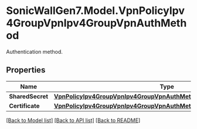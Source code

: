 # SonicWallGen7.Model.VpnPolicyIpv4GroupVpnIpv4GroupVpnAuthMethod
Authentication method.

## Properties

Name | Type | Description | Notes
------------ | ------------- | ------------- | -------------
**SharedSecret** | [**VpnPolicyIpv4GroupVpnIpv4GroupVpnAuthMethodSharedSecretSharedSecret**](VpnPolicyIpv4GroupVpnIpv4GroupVpnAuthMethodSharedSecretSharedSecret.md) |  | [optional] 
**Certificate** | [**VpnPolicyIpv4GroupVpnIpv4GroupVpnAuthMethodCertificateCertificate**](VpnPolicyIpv4GroupVpnIpv4GroupVpnAuthMethodCertificateCertificate.md) |  | [optional] 

[[Back to Model list]](../README.md#documentation-for-models) [[Back to API list]](../README.md#documentation-for-api-endpoints) [[Back to README]](../README.md)

